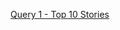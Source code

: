 [Query 1 - Top 10 Stories](https://console.cloud.google.com/bigquery?sq=583448529991:c55d335e10004bd299031f79fb5e1faa)